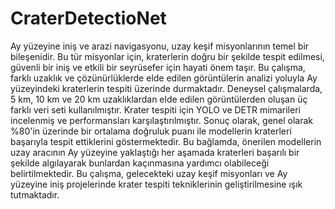 # CraterDetectioNet

Ay yüzeyine iniş ve arazi navigasyonu, uzay keşif misyonlarının temel bir bileşenidir. Bu tür misyonlar için, kraterlerin doğru bir şekilde tespit edilmesi, güvenli bir iniş ve etkili bir seyrüsefer için hayati önem taşır. Bu çalışma, farklı uzaklık ve çözünürlüklerde elde edilen görüntülerin analizi yoluyla Ay yüzeyindeki kraterlerin tespiti üzerinde durmaktadır. Deneysel çalışmalarda, 5 km, 10 km ve 20 km uzaklıklardan elde edilen görüntülerden oluşan üç farklı veri seti kullanılmıştır. Krater tespiti için YOLO ve DETR mimarileri incelenmiş ve performansları karşılaştırılmıştır. Sonuç olarak, genel olarak %80'in üzerinde bir ortalama doğruluk puanı ile modellerin kraterleri başarıyla tespit ettiklerini göstermektedir. Bu bağlamda, önerilen modellerin uzay aracının Ay yüzeyine yaklaştığı her aşamada kraterleri başarılı bir şekilde algılayarak bunlardan kaçınmasına yardımcı olabileceği belirtilmektedir. Bu çalışma, gelecekteki uzay keşif misyonları ve Ay yüzeyine iniş projelerinde krater tespiti tekniklerinin geliştirilmesine ışık tutmaktadır.
